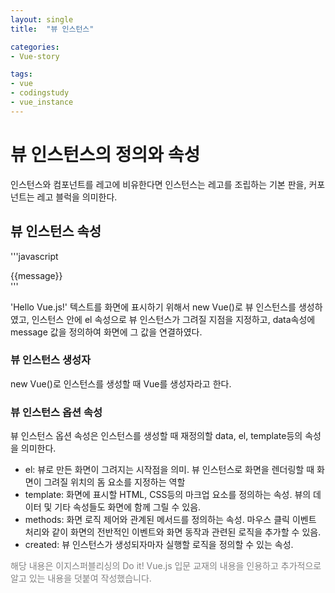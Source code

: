 ```yaml
---
layout: single
title:  "뷰 인스턴스"

categories: 
- Vue-story

tags: 
- vue
- codingstudy
- vue_instance 
---
```



# 뷰 인스턴스의 정의와 속성

인스턴스와 컴포넌트를 레고에 비유한다면 인스턴스는 레고를 조립하는 기본 판을, 커포넌트는 레고 블럭을 의미한다.

## 뷰 인스턴스 속성

'''javascript
<html>
    <head>
        <title>Vue Sample</title>
    </head>
    <body>
        <div id="app">
            {{message}}
        </div>
        <script src="https://cdn.jsdelivr.net/npm/vue@2.5.2/dist/vue.js"></script>
        <script>
            new Vue({
                el: '#app', //el 속성
                data: {
                    message: 'Hello Vue.js!'
                }
            });
        </script>
    </body>
</html>
'''

'Hello Vue.js!' 텍스트를 화면에 표시하기 위해서 new Vue()로 뷰 인스턴스를 생성하였고, 인스턴스 안에 el 속성으로 뷰 인스턴스가 그려질 지점을 지정하고, data속성에 message 값을 정의하여 화면에 그 값을 연결하였다.

### 뷰 인스턴스 생성자

new Vue()로 인스턴스를 생성할 때 Vue를 생성자라고 한다.

### 뷰 인스턴스 옵션 속성

뷰 인스턴스 옵션 속성은 인스턴스를 생성할 때 재정의할 data, el, template등의 속성을 의미한다.
- el: 뷰로 만든 화면이 그려지는 시작점을 의미. 뷰 인스턴스로 화면을 렌더링할 때 화면이 그려질 위치의 돔 요소를 지정하는 역할
- template: 화면에 표시할 HTML, CSS등의 마크업 요소를 정의하는 속성. 뷰의 데이터 및 기타 속성들도 화면에 함께 그릴 수 있음.
- methods: 화면 로직 제어와 관계된 메서드를 정의하는 속성. 마우스 클릭 이벤트 처리와 같이 화면의 전반적인 이벤트와 화면 동작과 관련된 로직을 추가할 수 있음.
- created: 뷰 인스턴스가 생성되자마자 실행할 로직을 정의할 수 있는 속성.

<span style="color:gray"> 해당 내용은 이지스퍼블리싱의 Do it! Vue.js 입문 교재의 내용을 인용하고 추가적으로 알고 있는 내용을 덧붙여 작성했습니다.</span>
    
